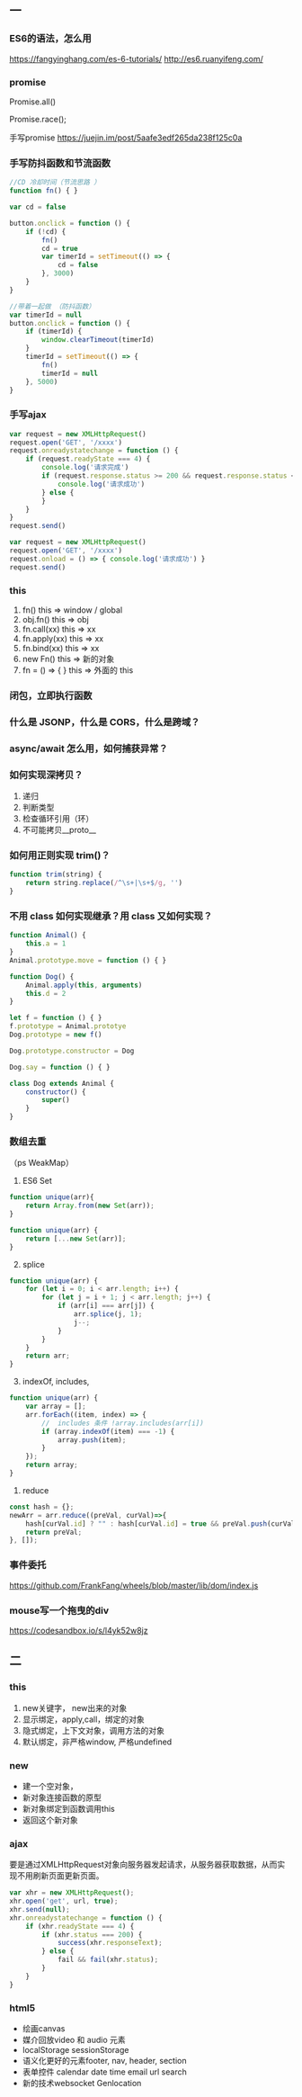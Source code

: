 ## 一

### ES6的语法，怎么用

https://fangyinghang.com/es-6-tutorials/
http://es6.ruanyifeng.com/

### promise

Promise.all()

Promise.race();

手写promise
https://juejin.im/post/5aafe3edf265da238f125c0a

### 手写防抖函数和节流函数

``` js
//CD 冷却时间（节流思路 ）
function fn() { }

var cd = false

button.onclick = function () {
    if (!cd) {
        fn()
        cd = true
        var timerId = setTimeout(() => {
            cd = false
        }, 3000)
    }
}

//带着一起做 （防抖函数）
var timerId = null
button.onclick = function () {
    if (timerId) {
        window.clearTimeout(timerId)
    }
    timerId = setTimeout(() => {
        fn()
        timerId = null
    }, 5000)
}
```
### 手写ajax

``` js
var request = new XMLHttpRequest()
request.open('GET', '/xxxx')
request.onreadystatechange = function () {
    if (request.readyState === 4) {
        console.log('请求完成')
        if (request.response.status >= 200 && request.response.status < 300) {
            console.log('请求成功')
        } else {
        }
    }
}
request.send()

var request = new XMLHttpRequest()
request.open('GET', '/xxxx')
request.onload = () => { console.log('请求成功') }
request.send()
```

### this

1. fn()
this => window / global
2. obj.fn()
this => obj
3. fn.call(xx)
this => xx
4. fn.apply(xx)
this => xx
5. fn.bind(xx)
this => xx
6. new Fn()
this => 新的对象
7. fn = () => { }
this => 外面的 this

### 闭包，立即执行函数
### 什么是 JSONP，什么是 CORS，什么是跨域？
### async/await 怎么用，如何捕获异常？
### 如何实现深拷贝？

1. 递归
2. 判断类型
3. 检查循环引用（环）
4. 不可能拷贝__proto__

### 如何用正则实现 trim()？
``` js
function trim(string) {
    return string.replace(/^\s+|\s+$/g, '')
}
```
### 不用 class 如何实现继承？用 class 又如何实现？
``` js
function Animal() {
    this.a = 1
}
Animal.prototype.move = function () { }

function Dog() {
    Animal.apply(this, arguments)
    this.d = 2
}

let f = function () { }
f.prototype = Animal.prototye
Dog.prototype = new f()

Dog.prototype.constructor = Dog

Dog.say = function () { }

class Dog extends Animal {
    constructor() {
        super()
    }
}
```


### 数组去重

（ps WeakMap）

1. ES6 Set 

``` js
function unique(arr){
    return Array.from(new Set(arr));
}

function unique(arr) {
    return [...new Set(arr)];
}
```

2. splice
``` js
function unique(arr) {
    for (let i = 0; i < arr.length; i++) {
        for (let j = i + 1; j < arr.length; j++) {
            if (arr[i] === arr[j]) {
                arr.splice(j, 1);
                j--;
            }
        }
    }
    return arr;
}
```

3. indexOf, includes, 
``` js
function unique(arr) {
    var array = [];
    arr.forEach((item, index) => {
        //  includes 条件 !array.includes(arr[i])
        if (array.indexOf(item) === -1) {
            array.push(item);
        }
    });
    return array;
}
```

1. reduce

``` js
const hash = {};
newArr = arr.reduce((preVal, curVal)=>{
    hash[curVal.id] ? "" : hash[curVal.id] = true && preVal.push(curVal);
    return preVal;
}, []);
```

### 事件委托
https://github.com/FrankFang/wheels/blob/master/lib/dom/index.js
### mouse写一个拖曳的div
https://codesandbox.io/s/l4yk52w8jz

## 二

### this

1. new关键字， new出来的对象  
2. 显示绑定，apply,call，绑定的对象
3. 隐式绑定，上下文对象，调用方法的对象 
4. 默认绑定，非严格window, 严格undefined                                

### new 

* 建一个空对象，
* 新对象连接函数的原型
* 新对象绑定到函数调用this
* 返回这个新对象

### ajax

要是通过XMLHttpRequest对象向服务器发起请求，从服务器获取数据，从而实现不用刷新页面更新页面。

``` js
var xhr = new XMLHttpRequest();
xhr.open('get', url, true);
xhr.send(null);
xhr.onreadystatechange = function () {
    if (xhr.readyState === 4) {
        if (xhr.status === 200) {
            success(xhr.responseText);
        } else {
            fail && fail(xhr.status);
        }
    }
}
```

### html5

* 绘画canvas
* 媒介回放video 和 audio 元素
* localStorage sessionStorage
* 语义化更好的元素footer, nav, header, section
* 表单控件 calendar date time email url search
* 新的技术websocket Genlocation
